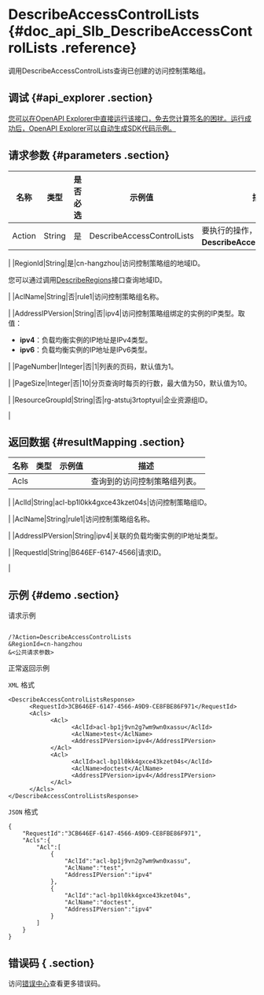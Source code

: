 # DescribeAccessControlLists {#doc_api_Slb_DescribeAccessControlLists .reference}

调用DescribeAccessControlLists查询已创建的访问控制策略组。

## 调试 {#api_explorer .section}

[您可以在OpenAPI Explorer中直接运行该接口，免去您计算签名的困扰。运行成功后，OpenAPI Explorer可以自动生成SDK代码示例。](https://api.aliyun.com/#product=Slb&api=DescribeAccessControlLists&type=RPC&version=2014-05-15)

## 请求参数 {#parameters .section}

|名称|类型|是否必选|示例值|描述|
|--|--|----|---|--|
|Action|String|是|DescribeAccessControlLists|要执行的操作，取值：**DescribeAccessControlLists**。

 |
|RegionId|String|是|cn-hangzhou|访问控制策略组的地域ID。

 您可以通过调用[DescribeRegions](~~27584~~)接口查询地域ID。

 |
|AclName|String|否|rule1|访问控制策略组名称。

 |
|AddressIPVersion|String|否|ipv4|访问控制策略组绑定的实例的IP类型。取值：

 -   **ipv4**：负载均衡实例的IP地址是IPv4类型。
-   **ipv6**：负载均衡实例的IP地址是IPv6类型。

 |
|PageNumber|Integer|否|1|列表的页码，默认值为1。

 |
|PageSize|Integer|否|10|分页查询时每页的行数，最大值为50，默认值为10。

 |
|ResourceGroupId|String|否|rg-atstuj3rtoptyui|企业资源组ID。

 |

## 返回数据 {#resultMapping .section}

|名称|类型|示例值|描述|
|--|--|---|--|
|Acls| | |查询到的访问控制策略组列表。

 |
|AclId|String|acl-bp1l0kk4gxce43kzet04s|访问控制策略组ID。

 |
|AclName|String|rule1|访问控制策略组名称。

 |
|AddressIPVersion|String|ipv4|关联的负载均衡实例的IP地址类型。

 |
|RequestId|String|B646EF-6147-4566|请求ID。

 |

## 示例 {#demo .section}

请求示例

``` {#request_demo}

/?Action=DescribeAccessControlLists
&RegionId=cn-hangzhou
&<公共请求参数>

```

正常返回示例

`XML` 格式

``` {#xml_return_success_demo}
<DescribeAccessControlListsResponse>
	  <RequestId>3CB646EF-6147-4566-A9D9-CE8FBE86F971</RequestId>
	  <Acls>
		    <Acl>
			      <AclId>acl-bp1j9vn2g7wm9wn0xassu</AclId>
			      <AclName>test</AclName>
			      <AddressIPVersion>ipv4</AddressIPVersion>
		    </Acl>
		    <Acl>
			      <AclId>acl-bp1l0kk4gxce43kzet04s</AclId>
			      <AclName>doctest</AclName>
			      <AddressIPVersion>ipv4</AddressIPVersion>
		    </Acl>
	  </Acls>
</DescribeAccessControlListsResponse>
```

`JSON` 格式

``` {#json_return_success_demo}
{
	"RequestId":"3CB646EF-6147-4566-A9D9-CE8FBE86F971",
	"Acls":{
		"Acl":[
			{
				"AclId":"acl-bp1j9vn2g7wm9wn0xassu",
				"AclName":"test",
				"AddressIPVersion":"ipv4"
			},
			{
				"AclId":"acl-bp1l0kk4gxce43kzet04s",
				"AclName":"doctest",
				"AddressIPVersion":"ipv4"
			}
		]
	}
}
```

## 错误码 { .section}

访问[错误中心](https://error-center.alibabacloud.com/status/product/Slb)查看更多错误码。

